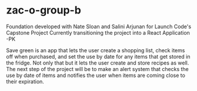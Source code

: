 # zac-o-group-b

Foundation developed with Nate Sloan and Salini Arjunan for Launch Code's Capstone Project
Currently transitioning the project into a React Application -PK

Save green is an app that lets the user create a shopping list, check items off when purchased, and set the use by date for any items that get stored in the fridge. Not only that but it lets the user create and store recipes as well. The next step of the project will be to make an alert system that checks the use by date of items and notifies the user when items are coming close to their expiration.

